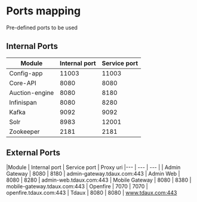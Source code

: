 # Ports mapping
Pre-defined ports to be used

## Internal Ports

|Module | Internal port | Service port |
|--- | --- | --- |
| Config-app | 11003 | 11003 |
| Core-API | 8080 | 8080 |
| Auction-engine | 8080 | 8180 |
| Infinispan | 8080 | 8280 |
| Kafka | 9092 | 9092 |
| Solr | 8983 | 12001 |
| Zookeeper | 2181 | 2181 |


## External Ports

|Module | Internal port | Service port | Proxy uri
|--- | --- | --- |
| Admin Gateway | 8080 | 8180 | admin-gateway.tdaux.com:443
| Admin Web | 8080 | 8280 | admin-web.tdaux.com:443
| Mobile Gateway | 8080 | 8380 | mobile-gateway.tdaux.com:443
| Openfire | 7070 | 7070 | openfire.tdaux.com:443
| Tdaux | 8080 | 8080 | www.tdaux.com:443

